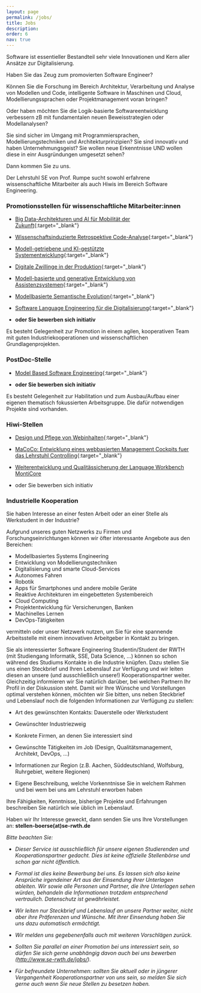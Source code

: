 ```yaml
---
layout: page
permalink: /jobs/
title: Jobs
description: 
order: 6
nav: true
---
```


Software ist essentieller Bestandteil sehr viele Innovationen und Kern 
aller Ansätze zur Digitalisierung. 

Haben Sie das Zeug zum promovierten Software Engineer?

Können Sie die Forschung im Bereich Architektur, Verarbeitung und 
Analyse von Modellen und Code, intelligente Software in Maschinen und 
Cloud, Modellierungssprachen oder Projektmanagement voran bringen? 

Oder haben möchten Sie die Logik-basierte Softwareentwicklung 
verbessern zB mit fundamentalen neuen Beweisstrategien oder 
Modellanalysen? 

Sie sind sicher im Umgang mit Programmiersprachen, 
Modellierungstechniken und Architekturprinzipien? Sie sind innovativ 
und haben Unternehmungsgeist? Sie wollen neue Erkenntnisse UND wollen 
diese in einr Ausgründungen umgesetzt sehen? 

Dann kommen Sie zu uns.

Der Lehrstuhl SE von Prof. Rumpe sucht sowohl erfahrene 
wissenschaftliche Mitarbeiter als auch Hiwis im Bereich Software 
Engineering. 

### Promotionsstellen für wissenschaftliche Mitarbeiter:innen

- [Big Data-Architekturen und AI für Mobilität der 
Zukunft](/assets/pdf/WiMi.CatenaX.ZF.pdf){:target="_blank"} 

- [Wissenschaftsinduzierte Retrospektive 
Code-Analyse](/assets/pdf/WiMi.RCA.pdf){:target="_blank"} 

- [Modell-getriebene und KI-gestützte 
Systementwicklung](/assets/pdf/WiMi.KIZAM.pdf){:target="_blank"} 

- [Digitale Zwillinge in der 
Produktion](/assets/pdf/WiMi.IoP.pdf){:target="_blank"} 

- [Modell-basierte und generative Entwicklung von 
Assistenzsystemen](/assets/pdf/WiMi.AssistiveSystems.pdf){:target="_blank"} 

- [Modellbasierte Semantische 
Evolution](/assets/pdf/WiMi-MBSE-SemanticDifferencing.pdf){:target="_blank"} 

- [Software Language Engineering für die 
Digitalisierung](/assets/pdf/Software_Language_Engineering_fuer_die_Digitalisierung.pdf){:target="_blank"} 

- **oder Sie bewerben sich initiativ**

Es besteht Gelegenheit zur Promotion in einem agilen, kooperativen Team 
mit guten Industriekooperationen und wissenschaftlichen 
Grundlagenprojekten. 

### PostDoc-Stelle

- [Model Based Software 
Engineering](/assets/pdf/PostDoc.Modellbased-Software-Engineering.pdf){:target="_blank"} 

- **oder Sie bewerben sich initiativ**

Es besteht Gelegenheit zur Habilitation und zum Ausbau/Aufbau einer 
eigenen thematisch fokussierten Arbeitsgruppe. Die dafür notwendigen 
Projekte sind vorhanden. 

### Hiwi-Stellen

- [Design und Pflege von 
Webinhalten](/assets/pdf/21.06.25.HiWi.Web.pdf){:target="_blank"} 

- [MaCoCo: Entwicklung eines webbasierten Management Cockpits fuer das 
Lehrstuhl 
Controlling](/assets/pdf/19.07.04.MaCoCo.pdf){:target="_blank"} 

- [Weiterentwicklung und Qualitässicherung der Language Workbench 
MontiCore](https://www.se-rwth.de/jobs/hiwi41/) 

- oder Sie bewerben sich initiativ

### Industrielle Kooperation

Sie haben Interesse an einer festen Arbeit oder an einer Stelle als 
Werkstudent in der Industrie? 

Aufgrund unseres guten Netzwerks zu Firmen und Forschungseinrichtungen 
können wir öfter interessante Angebote aus den Bereichen: 

- Modellbasiertes Systems Engineering
- Entwicklung von Modellierungstechniken
- Digitalisierung und smarte Cloud-Services
- Autonomes Fahren
- Robotik
- Apps für Smartphones und andere mobile Geräte
- Reaktive Architekturen im eingebetteten Systembereich
- Cloud Computing
- Projektentwicklung für Versicherungen, Banken
- Machinelles Lernen
- DevOps-Tätigkeiten

vermitteln oder unser Netzwerk nutzen, um Sie für eine spannende 
Arbeitsstelle mit einem innovativen Arbeitgeber in Kontakt zu bringen. 

Sie als interessierter Software Engineering Studentin/Student der RWTH 
(mit Studiengang Informatik, SSE, Data Science, ...) können so schon 
während des Studiums Kontakte in die Industrie knüpfen. Dazu stellen 
Sie uns einen Steckbrief und Ihren Lebenslauf zur Verfügung und wir 
leiten diesen an unsere (und ausschließlich unsere!) 
Kooperationspartner weiter. Gleichzeitig informieren wir Sie natürlich 
darüber, bei welchen Partnern Ihr Profil in der Diskussion steht. Damit 
wir Ihre Wünsche und Vorstellungen optimal verstehen können, möchten 
wir Sie bitten, uns neben Steckbrief und Lebenslauf noch die folgenden 
Informationen zur Verfügung zu stellen: 

- Art des gewünschten Kontakts: Dauerstelle oder Werkstudent

- Gewünschter Industriezweig

- Konkrete Firmen, an denen Sie interessiert sind  

- Gewünschte Tätigkeiten im Job (Design, Qualitätsmanagement, 
Architekt, DevOps, ...) 

- Informationen zur Region (z.B. Aachen, Süddeutschland, Wolfsburg, 
Ruhrgebiet, weitere Regionen) 

- Eigene Beschreibung, welche Vorkenntnisse Sie in welchem Rahmen und 
bei wem bei uns am Lehrstuhl erworben haben 

Ihre Fähigkeiten, Kenntnisse, bisherige Projekte und Erfahrungen 
beschreiben Sie natürlich wie üblich im Lebenslauf. 

Haben wir Ihr Interesse geweckt, dann senden Sie uns Ihre Vorstellungen 
an: **stellen-boerse(at)se-rwth.de** 

*Bitte beachten Sie:*

- *Dieser Service ist ausschließlich für unsere eigenen Studierenden 
und Kooperationspartner gedacht. Dies ist keine offizielle Stellenbörse 
und schon gar nicht öffentlich.* 

- *Formal ist dies keine Bewerbung bei uns. Es lassen sich also keine 
Ansprüche irgendeiner Art aus der Einsendung ihrer Unterlagen ableiten. 
Wir sowie alle Personen und Partner, die ihre Unterlagen sehen würden, 
behandeln die Informationen trotzdem entsprechend vertraulich. 
Datenschutz ist gewährleistet.* 

- *Wir leiten nur Steckbrief und Lebenslauf an unsere Partner weiter, 
nicht aber ihre Präferenzen und Wünsche. Mit ihrer Einsendung haben Sie 
uns dazu automatisch ermächtigt.* 

- *Wir melden uns gegebenenfalls auch mit weiteren Vorschlägen zurück.*

- *Sollten Sie parallel an einer Promotion bei uns interessiert sein, 
so dürfen Sie sich gerne unabhängig davon auch bei uns bewerben 
(http://www.se-rwth.de/jobs/).* 

- *Für befreundete Unternehmen: sollten Sie aktuell oder in jüngerer 
Vergangenheit Kooperationspartner von uns sein, so melden Sie sich 
gerne auch wenn Sie neue Stellen zu besetzen haben.* 
